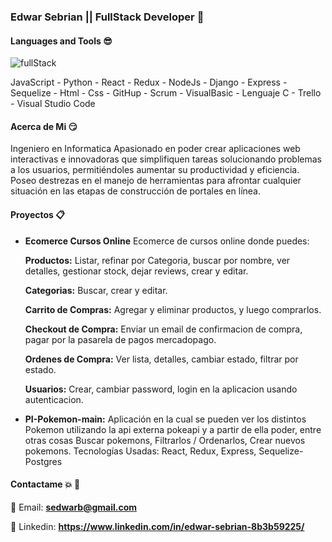 ### Edwar Sebrian || FullStack Developer 👋

#### Languages and Tools :sunglasses:

![fullStack](https://user-images.githubusercontent.com/88947428/173082698-97a9ff64-336f-48b1-8449-5c01947a7424.jpeg)

JavaScript - Python - React - Redux - NodeJs - Django - Express - Sequelize - Html - Css - GitHup - Scrum - VisualBasic - Lenguaje C - Trello - Visual Studio Code

#### Acerca de Mi :smirk:

Ingeniero en Informatica Apasionado en poder crear aplicaciones web interactivas e innovadoras que simplifiquen tareas solucionando problemas a los usuarios, permitiéndoles aumentar su productividad y eficiencia. Poseo destrezas en el manejo de herramientas para afrontar cualquier situación en las etapas de construcción de portales en línea.

#### Proyectos :clipboard:

- **Ecomerce Cursos Online**
  Ecomerce de cursos online donde puedes:
  
  **Productos:** Listar, refinar por Categoria, buscar por nombre, ver detalles, gestionar stock, dejar reviews, crear y editar.
  
  **Categorias:** Buscar, crear y editar.
  
  **Carrito de Compras:** Agregar y eliminar productos, y luego comprarlos.
  
  **Checkout de Compra:** Enviar un email de confirmacion de compra, pagar por la pasarela de pagos mercadopago.
  
  **Ordenes de Compra:** Ver lista, detalles, cambiar estado, filtrar por estado.
  
  **Usuarios:** Crear, cambiar password, login en la aplicacion usando autenticacion. 
  
 - **PI-Pokemon-main:**
  Aplicación en la cual se pueden ver los distintos Pokemon utilizando la api externa pokeapi y a partir de ella poder, entre otras cosas Buscar pokemons, Filtrarlos /   Ordenarlos, Crear nuevos pokemons.
  Tecnologías Usadas: React, Redux, Express, Sequelize-Postgres

#### Contactame :boom: :punch:

:email: Email: **sedwarb@gmail.com**

:necktie: Linkedin: **https://www.linkedin.com/in/edwar-sebrian-8b3b59225/**


<!--
**sedwarb/sedwarb** is a ✨ _special_ ✨ repository because its `README.md` (this file) appears on your GitHub profile.

Here are some ideas to get you started:

- 🔭 I’m currently working on ...
- 🌱 I’m currently learning ...
- 👯 I’m looking to collaborate on ...
- 🤔 I’m looking for help with ...
- 💬 Ask me about ...
- 📫 How to reach me: ...
- 😄 Pronouns: ...
- ⚡ Fun fact: ...
-->
